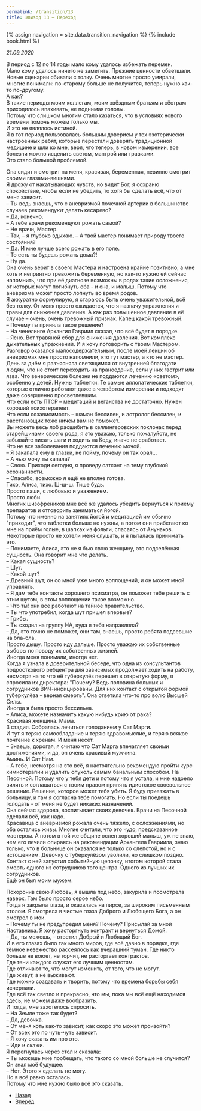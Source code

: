```yaml
---
permalink: /transition/13
title: Эпизод 13 – Переход
---
```

{% assign navigation  = site.data.transition_navigation %}
{% include book.html %}

*21.09.2020*

В период с 12 по 14 годы мало кому удалось избежать перемен.  
Мало кому удалось ничего не заметить. Прежние ценности обветшали. Новые сценарии сбивали с толку. Очень многие просто умирали, многие понимали: по-старому больше не получится, теперь нужно как-то по-другому.  
А как?  
В такие периоды моим коллегам, моим звёздным братьям и сёстрам приходилось впахивать, не поднимая головы.  
Потому что слишком многим стало казаться, что в условиях нового времени помочь можем только мы.  
И это не являлось истиной.  
Я в тот период пользовалась большим доверием у тех эзотерически настроенных ребят, которые перестали доверять традиционной медицине и шли ко мне, веря, что теперь, в новом измерении, все болезни можно исцелить светом, мантрой или травками.  
Это стало большой проблемой.

Она сидит и смотрит на меня, красивая, беременная, невинно смотрит своими глазами-вишнями.  
Я дрожу от накатывающих чувств, но видит Бог, я сохраню спокойствие, чтобы если не убедить, то хотя бы сделать всё, что от меня зависит.  
– Ты ведь знаешь, что с аневризмой почечной артерии в большинстве случаев рекомендуют делать кесарево?  
– Да, конечно.  
– А тебе врачи рекомендуют рожать самой?  
– Не врачи, Мастер.  
– Так, – я глубоко вдыхаю. – А твой мастер понимает природу твоего состояния?  
– Да. И мне лучше всего рожать в его поле.  
– То есть ты будешь рожать дома?!  
– Ну да.  
Она очень верит в своего Мастера и настроена крайне позитивно, а мне хоть и неприятно тревожить беременную, но как-то нужно ей сейчас напомнить, что при её диагнозе возможны в родах такие осложнения, от которых могут погибнуть оба - и она, и малыш. Потому что аневризма может просто лопнуть во время родов.  
Я аккуратно формулирую, я стараюсь быть очень уважительной, всё без толку. От меня просто ожидается, что я назначу упражнения и травы для снижения давления. А как раз повышенное давление в её случае – очень, очень тревожный признак. Капец какой тревожный.  
– Почему ты приняла такое решение?  
– На ченелинге Архангил Гавриил сказал, что всё будет в порядке.  
– Ясно. Вот травяной сбор для снижения давления. Вот комплекс дыхательных упражнений. И я хочу поговорить с твоим Мастером.  
Разговор оказался малосодержательным, после моей лекции об аневризмах мне просто напомнили, кто тут мастер, а кто не мастер.
День за днём я разъясняла светящимся от внутренней благодати людям, что не стоит переходить на праноедение, если у них гастрит или язва.
Что венерические болезни не поддаются лечению «светом», особенно у детей. Нужны таблетки. Те самые аллопатические таблетки, которые отлично работают даже в четвёртом измерении и подходят даже совершенно просветлевшим.  
Что если есть ПТСР – медитаций и веганства не достаточно. Нужен хороший психотерапевт.  
Что если созависимость – шаман бессилен, и астролог бессилен, и расстановщик тоже ничем вам не поможет.  
Вы можете весь лоб расшибить в хеллингеровских поклонах перед старейшинами своего рода, я это уважаю, только пожалуйста, не забывайте писать шаги и ходить на Коду, иначе не сработает.  
Что не все заболевания поддаются лечению мочой.  
– Я закапала ему в глазки, не пойму, почему он так орал…  
– А чью мочу ты капала?  
– Свою. Приходи сегодня, я проведу сатсанг на тему глубокой осознанности.  
– Спасибо, возможно я ещё не вполне готова.  
Тихо, Алиса, тихо. Ш-ш-ш. Тише будь.  
Просто паши, с любовью и уважением.  
Просто люби.  
Многих шизофреников мне всё же удалось убедить вернуться к приему препаратов и отговорить заниматься йогой.  
Потому что именно на занятиях йогой и медитацией им обычно "приходит", что таблетки больше не нужны, а потом они прибегают ко мне на приём голые, в шапках из фольги, спасаясь от Анунаков.  
Некоторые просто не хотели меня слушать, и я пыталась принимать это.  
– Понимаете, Алиса, это не я бью свою женщину, это подселённая сущность. Она говорит мне что делать.  
– Какая сущность?  
– Шут.  
– Какой шут?  
– Древний шут, он со мной уже много воплощений, и он может мной управлять.  
– Я дам тебе контакты хорошего психиатра, он поможет тебе решить с этим шутом, в этом воплощении такое возможно.  
– Что ты! они все работают на тайное правительство.  
– Ты что употребил, когда шут пришел впервые?  
– Грибы.  
– Ты сходил на группу НА, куда я тебя направляла?  
– Да, это точно не поможет, они там, знаешь, просто ребята подсевшие на бла-бла.  
Просто дышу. Просто иду дальше. Просто уважаю их собственные выборы по поводу их собственных жизней.  
Иногда меня понимали, иногда нет.  
Когда я узнала в доверительной беседе, что одна из консультантов подросткового ребцентра для зависимых продолжает ходить на работу, несмотря на то что её туберкулёз перешел в открытую форму, я спросила их директора: "Почему? Ведь половина больных и сотрудников ВИЧ-инфицированы. Для них контакт с открытой формой туберкулёза - верная смерть". Она ответила что-то про волю Высшей Силы.  
Иногда я была просто бессильна.  
– Алиса, можете назначить какую нибудь крию от рака?  
Красивая женщина. Мама.  
3 стадия. Собралась лечиться голоданием у Сат Марги.  
И тут я теряю самообладание и теряю здравомыслие, и теряю всякое почтение к хренам. И меня несёт.  
– Знаешь, дорогая, я считаю что Сат Марга впечатляет своими достижениями, и да, он очень красивый мужчина.  
Аминь. И Сат Нам.  
– А тебе, несмотря на это всё, я настоятельно рекомендую пройти курс химиотерапии и удалить опухоль самым банальным способом. На Песочной. Потому что у тебя дети и потому что я устала, и мне надоело вилять и соглашаться с твоим правом принять идиотское своевольное решение. Решение, которое может тебя убить. Я буду приезжать в больницу, и там я согласна тебе помогать. Но если ты поедешь голодать - от меня не будет никаких назначений.  
Она сейчас здорова, воспитывает своих девочек. Врачи на Песочной сделали всё, как надо.  
Красавица с аневризмой рожала очень тяжело, с осложнениями, но оба остались живы. Многие считали, что это чудо, предсказанное мастером. А потом в той же общине ослеп хороший малыш, уж не знаю, чем его лечили опираясь на рекомендации Архангела Гавриила, знаю только, что в больнице он оказался не только со слепотой, но и с истощением. Девочку с туберкулёзом уволили, но слишком поздно. Контакт с ней запустил событийную цепочку, итогом которой стала смерть одного из сотрудников того центра. Одного из лучших их сотрудников.  
Ещё он был моим мужем.

Похоронив свою Любовь, я вышла под небо, закурила и посмотрела наверх. Там было просто серое небо.  
Тогда я закрыла глаза, и оказалась на пирсе, за широким письменным столом. Я смотрела в чистые глаза Доброго и Любящего Бога, а он смотрел в мои.  
– Почему ты не предупредил меня? Почему? Присылай за мной Наставника. Я хочу расторгнуть контракт и вернуться Домой.  
– Да, ты можешь, – ответил Добрый и Любящий Бог.  
И в его глазах было так много миров, где всё давно в порядке, где тёмное невежество рассеялось как вчерашний туман. Где никто больше не воюет, не торчит, не расторгает контрактов.  
Где тени каждого служат его лучшим ценностям.  
Где отличают то, что могут изменить, от того, что не могут.  
Где живут, а не выживают.  
Где можно создавать и творить, потому что времена борьбы себя исчерпали.  
Где всё так светло и прекрасно, что мы, пока мы всё ещё находимся здесь, не можем даже вообразить.  
И тогда, мне захотелось спросить.  
– На Земле тоже так будет?  
– Да, девочка.  
– От меня хоть как-то зависит, как скоро это может произойти?  
– От всех это по чуть-чуть зависит.  
– Я хочу сказать им про это.  
– Иди и скажи.  
Я перегнулась через стол и сказала:  
– Ты можешь мне пообещать, что такого со мной больше не случится?  
Он знал моё будущее.  
– Нет. Этого я сделать не могу.  
Но я всё равно осталась.  
Потому что мне нужно было всё это сказать.

<nav aria-label="pagination">
  <ul class="pagination justify-content-center">
    <li class="page-item">
      <a class="page-link" href="/transition/12"><i class="bi bi-arrow-left"></i> Назад</a>
    </li>
    <li class="page-item">
      <a class="page-link" href="/transition/14">Вперёд <i class="bi bi-arrow-right"></i></a>
    </li>
  </ul>
</nav>